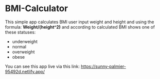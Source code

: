 # BMI-Calculator
This simple app calculates BMI user input weight and height and using the formula: **Weight/(height^2)**
and according to calculated BMI shows one of these statuses:
- underweight
- normal
- overweight
- obese

You can see this app live via this link: https://sunny-palmier-95492d.netlify.app/
